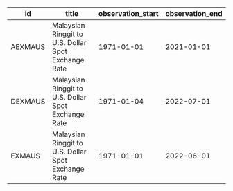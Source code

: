 | id      | title                                               | observation_start   | observation_end   |
|---------|-----------------------------------------------------|---------------------|-------------------|
| AEXMAUS | Malaysian Ringgit to U.S. Dollar Spot Exchange Rate | 1971-01-01          | 2021-01-01        |
| DEXMAUS | Malaysian Ringgit to U.S. Dollar Spot Exchange Rate | 1971-01-04          | 2022-07-01        |
| EXMAUS  | Malaysian Ringgit to U.S. Dollar Spot Exchange Rate | 1971-01-01          | 2022-06-01        |